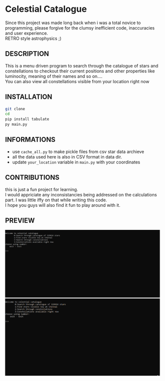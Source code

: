 # Celestial Catalogue
Since this project was made long back when i was a total novice to programming, please forgive for the clumsy inefficient code, inaccuracies and user experience.
<br>
RETRO style astrophysics ;)

## DESCRIPTION
This is a menu driven program to search through the catalogue of stars and constellations to checkout their current positions and other properties like luminocity, meaning of their names and so on.... 
<br>
You can also view all constellations visible from your location right now

## INSTALLATION

```bash
git clone 
cd 
pip install tabulate
py main.py
```

## INFORMATIONS
- use `cache_all.py` to make pickle files from csv star data archieve
- all the data used here is also in CSV format in data dir.
- update `your_location` variable in `main.py` with your coordinates
## CONTRIBUTIONS
this is just a fun project for learning.<br>
I would appriciate any inconsistancies being addressed on the calculations part. I was little iffy on that while writing this code.
<br>
I hope you guys will also find it fun to play around with it.

## PREVIEW 

![stars gif file not found](docs/constellations.gif)
![stars gif file not found](docs/stars.gif)